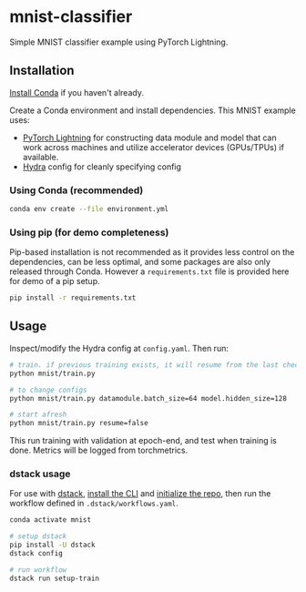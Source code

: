 # mnist-classifier

Simple MNIST classifier example using PyTorch Lightning.

## Installation

[Install Conda](https://docs.conda.io/projects/conda/en/latest/user-guide/install/index.html) if you haven't already.

Create a Conda environment and install dependencies. This MNIST example uses:

- [PyTorch Lightning](https://pytorch-lightning.readthedocs.io/en/stable/notebooks/lightning_examples/mnist-hello-world.html#Introduction-to-Pytorch-Lightning) for constructing data module and model that can work across machines and utilize accelerator devices (GPUs/TPUs) if available.
- [Hydra](https://hydra.cc) config for cleanly specifying config

### Using Conda (recommended)

```bash
conda env create --file environment.yml
```

### Using pip (for demo completeness)

Pip-based installation is not recommended as it provides less control on the dependencies, can be less optimal, and some packages are also only released through Conda. However a `requirements.txt` file is provided here for demo of a pip setup.

```bash
pip install -r requirements.txt
```

## Usage

Inspect/modify the Hydra config at `config.yaml`. Then run:

```bash
# train. if previous training exists, it will resume from the last checkpoint.
python mnist/train.py

# to change configs
python mnist/train.py datamodule.batch_size=64 model.hidden_size=128

# start afresh
python mnist/train.py resume=false
```

This run training with validation at epoch-end, and test when training is done. Metrics will be logged from torchmetrics.

### dstack usage

For use with [dstack](https://github.com/dstackai/dstack), [install the CLI](https://docs.dstack.ai/installation/) and [initialize the repo](https://docs.dstack.ai/quickstart/#init-the-repo), then run the workflow defined in `.dstack/workflows.yaml`.

```bash
conda activate mnist

# setup dstack
pip install -U dstack
dstack config

# run workflow
dstack run setup-train
```
